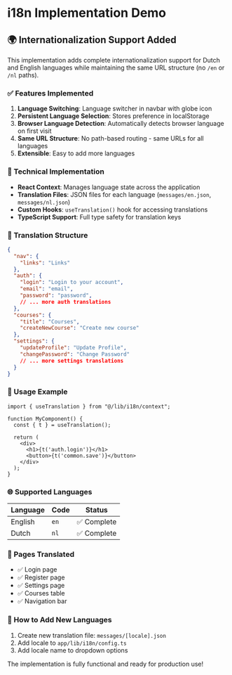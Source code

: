# i18n Implementation Demo

## 🌍 Internationalization Support Added

This implementation adds complete internationalization support for Dutch and English languages while maintaining the same URL structure (no `/en` or `/nl` paths).

### ✅ Features Implemented

1. **Language Switching**: Language switcher in navbar with globe icon
2. **Persistent Language Selection**: Stores preference in localStorage
3. **Browser Language Detection**: Automatically detects browser language on first visit
4. **Same URL Structure**: No path-based routing - same URLs for all languages
5. **Extensible**: Easy to add more languages

### 🔧 Technical Implementation

- **React Context**: Manages language state across the application
- **Translation Files**: JSON files for each language (`messages/en.json`, `messages/nl.json`)
- **Custom Hooks**: `useTranslation()` hook for accessing translations
- **TypeScript Support**: Full type safety for translation keys

### 📁 Translation Structure

```json
{
  "nav": {
    "links": "Links"
  },
  "auth": {
    "login": "Login to your account",
    "email": "email",
    "password": "password",
    // ... more auth translations
  },
  "courses": {
    "title": "Courses",
    "createNewCourse": "Create new course"
  },
  "settings": {
    "updateProfile": "Update Profile",
    "changePassword": "Change Password"
    // ... more settings translations
  }
}
```

### 🚀 Usage Example

```tsx
import { useTranslation } from "@/lib/i18n/context";

function MyComponent() {
  const { t } = useTranslation();
  
  return (
    <div>
      <h1>{t('auth.login')}</h1>
      <button>{t('common.save')}</button>
    </div>
  );
}
```

### 🌐 Supported Languages

| Language | Code | Status |
|----------|------|--------|
| English  | `en` | ✅ Complete |
| Dutch    | `nl` | ✅ Complete |

### 📄 Pages Translated

- ✅ Login page
- ✅ Register page  
- ✅ Settings page
- ✅ Courses table
- ✅ Navigation bar

### 🔄 How to Add New Languages

1. Create new translation file: `messages/[locale].json`
2. Add locale to `app/lib/i18n/config.ts`
3. Add locale name to dropdown options

The implementation is fully functional and ready for production use!